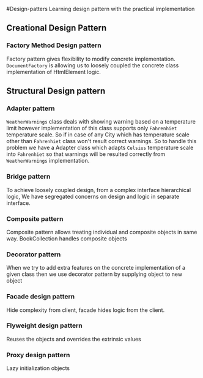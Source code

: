 #Design-patters
Learning design pattern with the practical implementation

## Creational Design Pattern
### Factory Method Design pattern
Factory pattern gives flexibility to modify concrete implementation.
`DocumentFactory` is allowing us to loosely coupled the concrete class implementation of HtmlElement logic.


## Structural Design pattern
### Adapter pattern 
`WeatherWarnings` class deals with showing warning based on a temperature limit however implementation of this class supports only `Fahrenhiet` temperature scale.
So if in case of any City which has temperature scale other than `Fahrenhiet` class won't result correct warnings.
So to handle this problem we have a Adapter class which adapts `Celsius` temperature scale into `Fahrenhiet` so that warnings will be resulted correctly from `WeatherWarnings` implementation.

### Bridge pattern
To achieve loosely coupled design, from a complex interface hierarchical  logic, We have segregated concerns on design and logic in separate interface. 

### Composite pattern
Composite pattern allows treating individual and composite objects in same way.
BookCollection handles composite objects

### Decorator pattern
When we try to add extra features on the concrete implementation of a given class then we use decorator pattern by supplying object to new object 

### Facade design pattern
Hide complexity from client, facade hides logic from the client.

### Flyweight design pattern
Reuses the objects and overrides the extrinsic values 

### Proxy design pattern
Lazy initialization objects